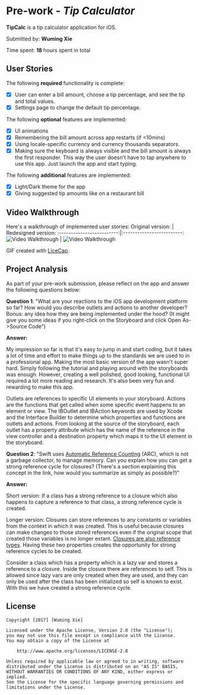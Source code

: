# Pre-work - *Tip Calculator*

**TipCalc** is a tip calculator application for iOS.

Submitted by: **Wuming Xie**

Time spent: **18** hours spent in total

## User Stories

The following **required** functionality is complete:

* [x] User can enter a bill amount, choose a tip percentage, and see the tip and total values.
* [x] Settings page to change the default tip percentage.

The following **optional** features are implemented:
* [x] UI animations
* [x] Remembering the bill amount across app restarts (if <10mins)
* [x] Using locale-specific currency and currency thousands separators.
* [x] Making sure the keyboard is always visible and the bill amount is always the first responder. This way the user doesn't have to tap anywhere to use this app. Just launch the app and start typing.

The following **additional** features are implemented:
* [x] Light/Dark theme for the app
* [x] Giving suggested tip amounts like on a restaurant bill

## Video Walkthrough

Here's a walkthrough of implemented user stories:
Original version:          | Redesigned version:
:-------------------------:|:-------------------------:
<img src='http://i.imgur.com/b1RBnub.gif' title='Video Walkthrough' width='' alt='Video Walkthrough' />  |  <img src='http://i.imgur.com/5UdWyHb.gif' title='Video Walkthrough' width='' alt='Video Walkthrough' />


GIF created with [LiceCap](http://www.cockos.com/licecap/).

## Project Analysis

As part of your pre-work submission, please reflect on the app and answer the following questions below:

**Question 1**: "What are your reactions to the iOS app development platform so far? How would you describe outlets and actions to another developer? Bonus: any idea how they are being implemented under the hood? (It might give you some ideas if you right-click on the Storyboard and click Open As->Source Code")

**Answer:**

My impression so far is that it's easy to jump in and start coding, but it takes a lot of time and effort to make things up to the standards we are used to in a professional app. Making the most basic version of the app wasn't super hard. Simply following the tutorial and playing around with the storyboards was enough. However, creating a well polished, good looking, functional UI required a lot more reading and research. It's also been very fun and rewarding to make this app.

Outlets are references to specific UI elements in your storyboard. Actions are the functions that get called when some specific event happens to an element or view. The IBOutlet and IBAction keywords are used by Xcode and the Interface Builder to determine which properties and functions are outlets and actions. From looking at the source of the storyboard, each outlet has a property attribute which has the name of the reference in the view controller and a destination property which maps it to the UI element in the storyboard.

**Question 2**: "Swift uses [Automatic Reference Counting](https://developer.apple.com/library/content/documentation/Swift/Conceptual/Swift_Programming_Language/AutomaticReferenceCounting.html#//apple_ref/doc/uid/TP40014097-CH20-ID49) (ARC), which is not a garbage collector, to manage memory. Can you explain how you can get a strong reference cycle for closures? (There's a section explaining this concept in the link, how would you summarize as simply as possible?)"

**Answer:**

Short version:
If a class has a strong reference to a closure which also happens to capture a reference to that class, a strong reference cycle is created.

Longer version:
Closures can store references to any constants or variables from the context in which it was created. This is useful because closures can make changes to those stored references even if the original scope that created those variables is no longer extant. [Closures are also reference types](https://developer.apple.com/library/content/documentation/Swift/Conceptual/Swift_Programming_Language/Closures.html#//apple_ref/doc/uid/TP40014097-CH11-ID104). Having these two properties creates the opportunity for strong reference cycles to be created.

Consider a class which has a property which is a lazy var and stores a reference to a closure. Inside the closure there are references to self. This is allowed since lazy vars are only created when they are used, and they can only be used after the class has been initialized so self is known to exist.  With this we have created a strong reference cycle.


## License

    Copyright [2017] [Wuming Xie]

    Licensed under the Apache License, Version 2.0 (the "License");
    you may not use this file except in compliance with the License.
    You may obtain a copy of the License at

        http://www.apache.org/licenses/LICENSE-2.0

    Unless required by applicable law or agreed to in writing, software
    distributed under the License is distributed on an "AS IS" BASIS,
    WITHOUT WARRANTIES OR CONDITIONS OF ANY KIND, either express or implied.
    See the License for the specific language governing permissions and
    limitations under the License.
